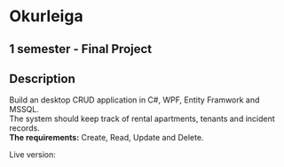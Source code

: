 # Okurleiga

## 1 semester - Final Project

## Description
Build an desktop CRUD application in C#, WPF, Entity Framwork and MSSQL.<br>
The system should keep track of rental apartments, tenants and incident records.<br>
<strong>The requirements:</strong> Create, Read, Update and Delete. <br>

Live version: 





